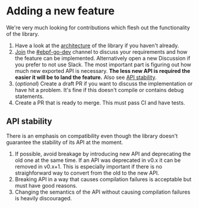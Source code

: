 # Adding a new feature

We're very much looking for contributions which flesh out the functionality of
the library.

1. Have a look at the [architecture](architecture.md) of the library if you
   haven't already.
2. [Join](https://ebpf.io/slack) the
   [#ebpf-go-dev](https://cilium.slack.com/messages/ebpf-go-dev) channel to
   discuss your requirements and how the feature can be implemented.
   Alternatively open a new Discussion if you prefer to not use Slack.
   The most important part is figuring out how much new exported API is necessary.
   **The less new API is required the easier it will be to land the feature.**
   Also see [API stability](#api-stability).
3. (*optional*) Create a draft PR if you want to discuss the implementation or have hit a problem. It's fine if this doesn't compile or contains debug statements.
4. Create a PR that is ready to merge. This must pass CI and have tests.

## API stability

There is an emphasis on compatibility even though the library doesn't guarantee
the stability of its API at the moment.

1. If possible, avoid breakage by introducing new API and deprecating the old one
   at the same time. If an API was deprecated in v0.x it can be removed in v0.x+1.
   This is especially important if there is no straighforward way to convert
   from the old to the new API.
2. Breaking API in a way that causes compilation failures is acceptable but must
   have good reasons.
3. Changing the semantics of the API without causing compilation failures is
   heavily discouraged.
